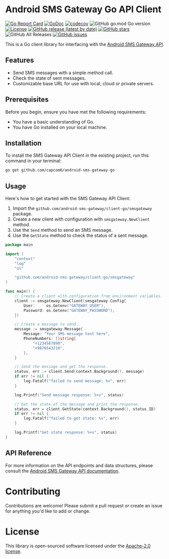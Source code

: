 # Android SMS Gateway Go API Client

[![Go Report Card](https://goreportcard.com/badge/github.com/android-sms-gateway/client-go)](https://goreportcard.com/report/github.com/android-sms-gateway/client-go)
[![GoDoc](https://godoc.org/github.com/android-sms-gateway/client-go?status.svg)](https://godoc.org/github.com/android-sms-gateway/client-go)
[![codecov](https://codecov.io/gh/android-sms-gateway/client-go/branch/master/graph/badge.svg)](https://codecov.io/gh/android-sms-gateway/client-go)
![GitHub go.mod Go version](https://img.shields.io/github/go-mod/go-version/android-sms-gateway/client-go)
[![License](https://img.shields.io/github/license/android-sms-gateway/client-go)](https://github.com/android-sms-gateway/client-go/blob/master/LICENSE)
[![GitHub release (latest by date)](https://img.shields.io/github/v/release/android-sms-gateway/client-go)](https://github.com/android-sms-gateway/client-go/releases)
[![GitHub stars](https://img.shields.io/github/stars/android-sms-gateway/client-go)](https://github.com/android-sms-gateway/client-go/stargazers)
![GitHub All Releases](https://img.shields.io/github/downloads/android-sms-gateway/client-go/total)
[![GitHub issues](https://img.shields.io/github/issues/android-sms-gateway/client-go)](https://github.com/android-sms-gateway/client-go/issues)

This is a Go client library for interfacing with the [Android SMS Gateway API](https://sms.capcom.me).

## Features

- Send SMS messages with a simple method call.
- Check the state of sent messages.
- Customizable base URL for use with local, cloud or private servers.

## Prerequisites

Before you begin, ensure you have met the following requirements:

- You have a basic understanding of Go.
- You have Go installed on your local machine.

## Installation

To install the SMS Gateway API Client in the existing project, run this command in your terminal:

```bash
go get github.com/capcom6/android-sms-gateway-go
```

## Usage

Here's how to get started with the SMS Gateway API Client:

1. Import the `github.com/android-sms-gateway/client-go/smsgateway` package.
2. Create a new client with configuration with `smsgateway.NewClient` method.
3. Use the `Send` method to send an SMS message.
4. Use the `GetState` method to check the status of a sent message.

```go
package main

import (
	"context"
	"log"
	"os"

	"github.com/android-sms-gateway/client-go/smsgateway"
)

func main() {
	// Create a client with configuration from environment variables.
	client := smsgateway.NewClient(smsgateway.Config{
		User:     os.Getenv("GATEWAY_USER"),
		Password: os.Getenv("GATEWAY_PASSWORD"),
	})

	// Create a message to send.
	message := smsgateway.Message{
		Message: "Your SMS message text here",
		PhoneNumbers: []string{
			"+1234567890",
			"+9876543210",
		},
	}

	// Send the message and get the response.
	status, err := client.Send(context.Background(), message)
	if err != nil {
		log.Fatalf("failed to send message: %v", err)
	}

	log.Printf("Send message response: %+v", status)

	// Get the state of the message and print the response.
	status, err = client.GetState(context.Background(), status.ID)
	if err != nil {
		log.Fatalf("failed to get state: %v", err)
	}

	log.Printf("Get state response: %+v", status)
}
```

## API Reference

For more information on the API endpoints and data structures, please consult the [Android SMS Gateway API documentation](https://sms.capcom.me/api/).

# Contributing

Contributions are welcome! Please submit a pull request or create an issue for anything you'd like to add or change.

# License

This library is open-sourced software licensed under the [Apache-2.0 license](LICENSE).